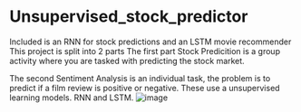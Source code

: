 # Unsupervised_stock_predictor
Included is an RNN for stock predictions and an LSTM movie recommender
This project is split into 2 parts The first part Stock Predicition is a group activity where you are tasked with predicting the stock market.

The second Sentiment Analysis is an individual task, the problem is to predict if a film review is positive or negative.
These use a unsupervised learning models. RNN and LSTM. 
![image](https://user-images.githubusercontent.com/45408401/221373708-37b2aa40-86ed-463e-8c6b-fb13dcf4c8b5.png)

